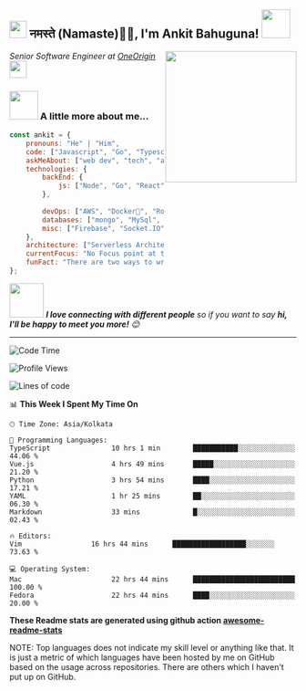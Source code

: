 <h2><img src="https://emojis.slackmojis.com/emojis/images/1531849430/4246/blob-sunglasses.gif?1531849430" width="30"/> नमस्ते (Namaste)🙏🏻, I'm Ankit Bahuguna! <img src="https://media.giphy.com/media/12oufCB0MyZ1Go/giphy.gif" width="50"></h2>
<img align='right' src="https://media.giphy.com/media/M9gbBd9nbDrOTu1Mqx/giphy.gif" width="230">
<p><em>Senior Software Engineer at <a href="https://www.oneorigin.us/">OneOrigin
</a><img src="https://media.giphy.com/media/WUlplcMpOCEmTGBtBW/giphy.gif" width="30"> 
</em></p>



### <img src="https://media.giphy.com/media/VgCDAzcKvsR6OM0uWg/giphy.gif" width="50"> A little more about me...  

```javascript
const ankit = {
    pronouns: "He" | "Him",
    code: ["Javascript", "Go", "Typescript", "PHP"],
    askMeAbout: ["web dev", "tech", "app dev", "linux"],
    technologies: {
        backEnd: {
            js: ["Node", "Go", "React"],
        },
   
        devOps: ["AWS", "Docker🐳", "Route53", "Nginx", "Vercel"],
        databases: ["mongo", "MySql", "sqlite"],
        misc: ["Firebase", "Socket.IO", "Puppetteer", "php", "Ocaml"]
    },
    architecture: ["Serverless Architecture", "Progressive web applications", "Single page applications"],
    currentFocus: "No Focus point at this time",
    funFact: "There are two ways to write error-free programs; only the third one works"
};
```

<img src="https://media.giphy.com/media/LnQjpWaON8nhr21vNW/giphy.gif" width="60"> <em><b>I love connecting with different people</b> so if you want to say <b>hi, I'll be happy to meet you more!</b> 😊</em>

---
<!--START_SECTION:waka-->
![Code Time](http://img.shields.io/badge/Code%20Time-2%2C322%20hrs%2017%20mins-blue)

![Profile Views](http://img.shields.io/badge/Profile%20Views-1914-blue)

![Lines of code](https://img.shields.io/badge/From%20Hello%20World%20I%27ve%20Written-4.8%20million%20lines%20of%20code-blue)



📊 **This Week I Spent My Time On** 

```text
🕑︎ Time Zone: Asia/Kolkata

💬 Programming Languages: 
TypeScript               10 hrs 1 min        ███████████░░░░░░░░░░░░░░   44.06 % 
Vue.js                   4 hrs 49 mins       █████░░░░░░░░░░░░░░░░░░░░   21.20 % 
Python                   3 hrs 54 mins       ████░░░░░░░░░░░░░░░░░░░░░   17.21 % 
YAML                     1 hr 25 mins        ██░░░░░░░░░░░░░░░░░░░░░░░   06.30 % 
Markdown                 33 mins             █░░░░░░░░░░░░░░░░░░░░░░░░   02.43 % 

🔥 Editors: 
Vim                 16 hrs 44 mins      ██████████████████░░░░░░░   73.63 % 

💻 Operating System: 
Mac                      22 hrs 44 mins      █████████████████████████   100.00 %
Fedora                   22 hrs 44 mins      ████░░░░░░░░░░░░░░░░░░░░░    20.00 %
```




<!--END_SECTION:waka-->

**These Readme stats are generated using github action [awesome-readme-stats](https://github.com/anmol098/waka-readme-stats)**

NOTE: Top languages does not indicate my skill level or anything like that. It is just a metric of which languages have been hosted by me on GitHub based on the usage across repositories. There are others which I haven't put up on GitHub.
